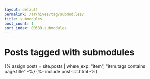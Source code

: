 ```yaml
---
layout: default
permalink: /archives/tag/submodules/
title: submodules
post_count: 1
sort_index: 00589-submodules
---
```

<h1 class="page-heading">Posts tagged with submodules</h1>
{% assign posts = site.posts | where_exp: "item", "item.tags contains page.title" -%}
{%- include post-list.html -%}
